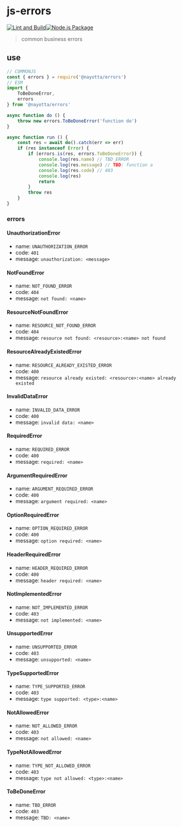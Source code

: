 # js-errors

[![Lint and Build](https://github.com/nayotta/js-errors/actions/workflows/lint-build.yml/badge.svg)](https://github.com/nayotta/js-errors/actions/workflows/lint-build.yml)[![Node.js Package](https://github.com/nayotta/js-errors/actions/workflows/release.yml/badge.svg)](https://github.com/nayotta/js-errors/actions/workflows/release.yml)

> common business errors

## use

```js
// COMMONJS
const { errors } = require('@nayotta/errors')
// ESM
import {
	ToBeDoneError,
	errors
} from '@nayotta/errors'

async function do () {
	throw new errors.ToBeDoneError('function do')
}

async function run () {
	const res = await do().catch(err => err)
	if (res instanceof Error) {
		if (errors.is(res, errors.ToBeDoneError)) {
			console.log(res.name) // TBD_ERROR
			console.log(res.message) // TBD: function a
			console.log(res.code) // 403
			console.log(res)
			return
		}
		throw res
	}
}
```

### errors

#### UnauthorizationError

- name: `UNAUTHORIZATION_ERROR`
- code: `401`
- message: `unauthorization: <message>`

#### NotFoundError

- name: `NOT_FOUND_ERROR`
- code: `404`
- message: `not found: <name>`

#### ResourceNotFoundError

- name: `RESOURCE_NOT_FOUND_ERROR`
- code: `404`
- message: `resource not found: <resource>:<name> not found`

#### ResourceAlreadyExistedError

- name: `RESOURCE_ALREADY_EXISTED_ERROR`
- code: `400`
- message: `resource already existed: <resource>:<name> already existed`

#### InvalidDataError

- name: `INVALID_DATA_ERROR`
- code: `400`
- message: `invalid data: <name>`

#### RequiredError

- name: `REQUIRED_ERROR`
- code: `400`
- message: `required: <name>`

#### ArgumentRequiredError

- name: `ARGUMENT_REQUIRED_ERROR`
- code: `400`
- message: `argument required: <name>`

#### OptionRequiredError

- name: `OPTION_REQUIRED_ERROR`
- code: `400`
- message: `option required: <name>`

#### HeaderRequiredError

- name: `HEADER_REQUIRED_ERROR`
- code: `400`
- message: `header required: <name>`

#### NotImplementedError

- name: `NOT_IMPLEMENTED_ERROR`
- code: `403`
- message: `not implemented: <name>`

#### UnsupportedError

- name: `UNSUPPORTED_ERROR`
- code: `403`
- message: `unsupported: <name>`

#### TypeSupportedError

- name: `TYPE_SUPPORTED_ERROR`
- code: `403`
- message: `type supported: <type>:<name>`

#### NotAllowedError

- name: `NOT_ALLOWED_ERROR`
- code: `403`
- message: `not allowed: <name>`

#### TypeNotAllowedError

- name: `TYPE_NOT_ALLOWED_ERROR`
- code: `403`
- message: `type not allowed: <type>:<name>`

#### ToBeDoneError

- name: `TBD_ERROR`
- code: `403`
- message: `TBD: <name>`
